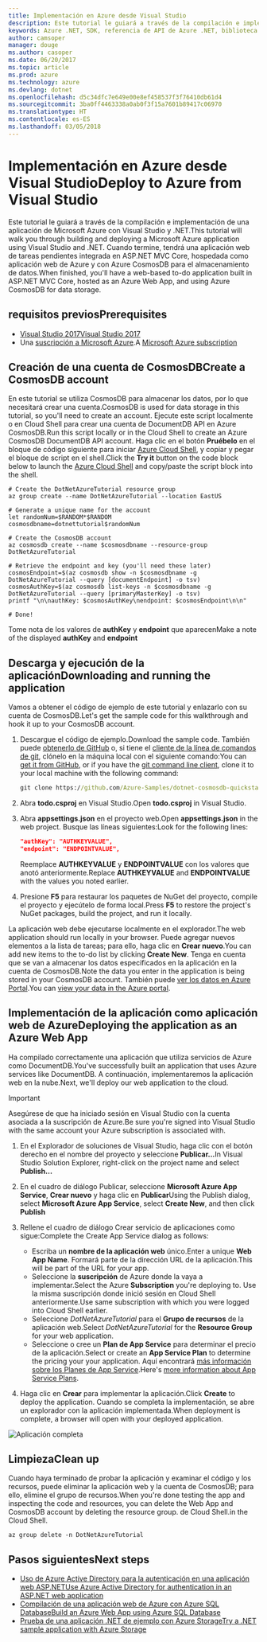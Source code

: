 ```yaml
---
title: Implementación en Azure desde Visual Studio
description: Este tutorial le guiará a través de la compilación e implementación de una aplicación de Microsoft Azure con Visual Studio y .NET.
keywords: Azure .NET, SDK, referencia de API de Azure .NET, biblioteca de clases de Azure .NET
author: camsoper
manager: douge
ms.author: casoper
ms.date: 06/20/2017
ms.topic: article
ms.prod: azure
ms.technology: azure
ms.devlang: dotnet
ms.openlocfilehash: d5c34dfc7e649e00e8ef458537f3f76410db61d4
ms.sourcegitcommit: 3ba0ff4463338a0ab0f3f15a7601b89417c06970
ms.translationtype: HT
ms.contentlocale: es-ES
ms.lasthandoff: 03/05/2018
---
```

# <a name="deploy-to-azure-from-visual-studio"></a><span data-ttu-id="63fe5-104">Implementación en Azure desde Visual Studio</span><span class="sxs-lookup"><span data-stu-id="63fe5-104">Deploy to Azure from Visual Studio</span></span>

<span data-ttu-id="63fe5-105">Este tutorial le guiará a través de la compilación e implementación de una aplicación de Microsoft Azure con Visual Studio y .NET.</span><span class="sxs-lookup"><span data-stu-id="63fe5-105">This tutorial will walk you through building and deploying a Microsoft Azure application using Visual Studio and .NET.</span></span>  <span data-ttu-id="63fe5-106">Cuando termine, tendrá una aplicación web de tareas pendientes integrada en ASP.NET MVC Core, hospedada como aplicación web de Azure y con Azure CosmosDB para el almacenamiento de datos.</span><span class="sxs-lookup"><span data-stu-id="63fe5-106">When finished, you'll have a web-based to-do application built in ASP.NET MVC Core, hosted as an Azure Web App, and using Azure CosmosDB for data storage.</span></span>

## <a name="prerequisites"></a><span data-ttu-id="63fe5-107">requisitos previos</span><span class="sxs-lookup"><span data-stu-id="63fe5-107">Prerequisites</span></span>

* [<span data-ttu-id="63fe5-108">Visual Studio 2017</span><span class="sxs-lookup"><span data-stu-id="63fe5-108">Visual Studio 2017</span></span>](https://www.visualstudio.com/downloads/)
* <span data-ttu-id="63fe5-109">Una [suscripción a Microsoft Azure](https://azure.microsoft.com/free/).</span><span class="sxs-lookup"><span data-stu-id="63fe5-109">A [Microsoft Azure subscription](https://azure.microsoft.com/free/)</span></span>

## <a name="create-a-cosmosdb-account"></a><span data-ttu-id="63fe5-110">Creación de una cuenta de CosmosDB</span><span class="sxs-lookup"><span data-stu-id="63fe5-110">Create a CosmosDB account</span></span>

<span data-ttu-id="63fe5-111">En este tutorial se utiliza CosmosDB para almacenar los datos, por lo que necesitará crear una cuenta.</span><span class="sxs-lookup"><span data-stu-id="63fe5-111">CosmosDB is used for data storage in this tutorial, so you'll need to create an account.</span></span>  <span data-ttu-id="63fe5-112">Ejecute este script localmente o en Cloud Shell para crear una cuenta de DocumentDB API en Azure CosmosDB.</span><span class="sxs-lookup"><span data-stu-id="63fe5-112">Run this script locally or in the Cloud Shell to create an Azure CosmosDB DocumentDB API account.</span></span>  <span data-ttu-id="63fe5-113">Haga clic en el botón **Pruébelo** en el bloque de código siguiente para iniciar [Azure Cloud Shell](/azure/cloud-shell/), y copiar y pegar el bloque de script en el shell.</span><span class="sxs-lookup"><span data-stu-id="63fe5-113">Click the **Try it** button on the code block below to launch the [Azure Cloud Shell](/azure/cloud-shell/) and copy/paste the script block into the shell.</span></span>

```azurecli-interactive
# Create the DotNetAzureTutorial resource group
az group create --name DotNetAzureTutorial --location EastUS

# Generate a unique name for the account
let randomNum=$RANDOM*$RANDOM
cosmosdbname=dotnettutorial$randomNum

# Create the CosmosDB account
az cosmosdb create --name $cosmosdbname --resource-group DotNetAzureTutorial

# Retrieve the endpoint and key (you'll need these later)
cosmosEndpoint=$(az cosmosdb show -n $cosmosdbname -g DotNetAzureTutorial --query [documentEndpoint] -o tsv)
cosmosAuthKey=$(az cosmosdb list-keys -n $cosmosdbname -g DotNetAzureTutorial --query [primaryMasterKey] -o tsv)
printf "\n\nauthKey: $cosmosAuthKey\nendpoint: $cosmosEndpoint\n\n"

# Done!

```

<span data-ttu-id="63fe5-114">Tome nota de los valores de **authKey** y **endpoint** que aparecen</span><span class="sxs-lookup"><span data-stu-id="63fe5-114">Make a note of the displayed **authKey** and **endpoint**</span></span> 

## <a name="downloading-and-running-the-application"></a><span data-ttu-id="63fe5-115">Descarga y ejecución de la aplicación</span><span class="sxs-lookup"><span data-stu-id="63fe5-115">Downloading and running the application</span></span>

<span data-ttu-id="63fe5-116">Vamos a obtener el código de ejemplo de este tutorial y enlazarlo con su cuenta de CosmosDB.</span><span class="sxs-lookup"><span data-stu-id="63fe5-116">Let's get the sample code for this walkthrough and hook it up to your CosmosDB account.</span></span>

1. <span data-ttu-id="63fe5-117">Descargue el código de ejemplo.</span><span class="sxs-lookup"><span data-stu-id="63fe5-117">Download the sample code.</span></span>  <span data-ttu-id="63fe5-118">También puede [obtenerlo de GitHub](https://github.com/Azure-Samples/dotnet-cosmosdb-quickstart/) o, si tiene el [cliente de la línea de comandos de git](https://git-scm.com/), clónelo en la máquina local con el siguiente comando:</span><span class="sxs-lookup"><span data-stu-id="63fe5-118">You can [get it from GitHub](https://github.com/Azure-Samples/dotnet-cosmosdb-quickstart/), or if you have the [git command line client](https://git-scm.com/), clone it to your local machine with the following command:</span></span>

    ```cmd
    git clone https://github.com/Azure-Samples/dotnet-cosmosdb-quickstart
    ```

2. <span data-ttu-id="63fe5-119">Abra **todo.csproj** en Visual Studio.</span><span class="sxs-lookup"><span data-stu-id="63fe5-119">Open **todo.csproj** in Visual Studio.</span></span>

3. <span data-ttu-id="63fe5-120">Abra **appsettings.json** en el proyecto web.</span><span class="sxs-lookup"><span data-stu-id="63fe5-120">Open **appsettings.json** in the web project.</span></span>  <span data-ttu-id="63fe5-121">Busque las líneas siguientes:</span><span class="sxs-lookup"><span data-stu-id="63fe5-121">Look for the following lines:</span></span>

    ```json
    "authKey": "AUTHKEYVALUE",
    "endpoint": "ENDPOINTVALUE",
    ```
    <span data-ttu-id="63fe5-122">Reemplace **AUTHKEYVALUE** y **ENDPOINTVALUE** con los valores que anotó anteriormente.</span><span class="sxs-lookup"><span data-stu-id="63fe5-122">Replace **AUTHKEYVALUE** and **ENDPOINTVALUE** with the values you noted earlier.</span></span>

4. <span data-ttu-id="63fe5-123">Presione **F5** para restaurar los paquetes de NuGet del proyecto, compile el proyecto y ejecútelo de forma local.</span><span class="sxs-lookup"><span data-stu-id="63fe5-123">Press **F5** to restore the project's NuGet packages, build the project, and run it locally.</span></span>

<span data-ttu-id="63fe5-124">La aplicación web debe ejecutarse localmente en el explorador.</span><span class="sxs-lookup"><span data-stu-id="63fe5-124">The web application should run locally in your browser.</span></span>  <span data-ttu-id="63fe5-125">Puede agregar nuevos elementos a la lista de tareas; para ello, haga clic en **Crear nuevo**.</span><span class="sxs-lookup"><span data-stu-id="63fe5-125">You can add new items to the to-do list by clicking **Create New**.</span></span>  <span data-ttu-id="63fe5-126">Tenga en cuenta que se van a almacenar los datos especificados en la aplicación en la cuenta de CosmosDB.</span><span class="sxs-lookup"><span data-stu-id="63fe5-126">Note the data you enter in the application is being stored in your CosmosDB account.</span></span>  <span data-ttu-id="63fe5-127">También puede [ver los datos en Azure Portal](/azure/documentdb/documentdb-view-json-document-explorer).</span><span class="sxs-lookup"><span data-stu-id="63fe5-127">You can [view your data in the Azure portal](/azure/documentdb/documentdb-view-json-document-explorer).</span></span>

## <a name="deploying-the-application-as-an-azure-web-app"></a><span data-ttu-id="63fe5-128">Implementación de la aplicación como aplicación web de Azure</span><span class="sxs-lookup"><span data-stu-id="63fe5-128">Deploying the application as an Azure Web App</span></span>

<span data-ttu-id="63fe5-129">Ha compilado correctamente una aplicación que utiliza servicios de Azure como DocumentDB.</span><span class="sxs-lookup"><span data-stu-id="63fe5-129">You've successfully built an application that uses Azure services like DocumentDB.</span></span>  <span data-ttu-id="63fe5-130">A continuación, implementaremos la aplicación web en la nube.</span><span class="sxs-lookup"><span data-stu-id="63fe5-130">Next, we'll deploy our web application to the cloud.</span></span>

> [!IMPORTANT]
> <span data-ttu-id="63fe5-131">Asegúrese de que ha iniciado sesión en Visual Studio con la cuenta asociada a la suscripción de Azure.</span><span class="sxs-lookup"><span data-stu-id="63fe5-131">Be sure you're signed into Visual Studio with the same account your Azure subscription is associated with.</span></span>

1. <span data-ttu-id="63fe5-132">En el Explorador de soluciones de Visual Studio, haga clic con el botón derecho en el nombre del proyecto y seleccione **Publicar...**</span><span class="sxs-lookup"><span data-stu-id="63fe5-132">In Visual Studio Solution Explorer, right-click on the project name and select **Publish...**</span></span>

2. <span data-ttu-id="63fe5-133">En el cuadro de diálogo Publicar, seleccione **Microsoft Azure App Service**, **Crear nuevo** y haga clic en **Publicar**</span><span class="sxs-lookup"><span data-stu-id="63fe5-133">Using the Publish dialog, select **Microsoft Azure App Service**, select **Create New**, and then click **Publish**</span></span>

3. <span data-ttu-id="63fe5-134">Rellene el cuadro de diálogo Crear servicio de aplicaciones como sigue:</span><span class="sxs-lookup"><span data-stu-id="63fe5-134">Complete the Create App Service dialog as follows:</span></span>

    * <span data-ttu-id="63fe5-135">Escriba un **nombre de la aplicación web** único.</span><span class="sxs-lookup"><span data-stu-id="63fe5-135">Enter a unique **Web App Name**.</span></span>  <span data-ttu-id="63fe5-136">Formará parte de la dirección URL de la aplicación.</span><span class="sxs-lookup"><span data-stu-id="63fe5-136">This will be part of the URL for your app.</span></span>
    * <span data-ttu-id="63fe5-137">Seleccione la **suscripción** de Azure donde la vaya a implementar.</span><span class="sxs-lookup"><span data-stu-id="63fe5-137">Select the Azure **Subscription** you're deploying to.</span></span>  <span data-ttu-id="63fe5-138">Use la misma suscripción donde inició sesión en Cloud Shell anteriormente.</span><span class="sxs-lookup"><span data-stu-id="63fe5-138">Use same subscription with which you were logged into Cloud Shell earlier.</span></span>
    * <span data-ttu-id="63fe5-139">Seleccione *DotNetAzureTutorial* para el **Grupo de recursos** de la aplicación web.</span><span class="sxs-lookup"><span data-stu-id="63fe5-139">Select *DotNetAzureTutorial* for the **Resource Group** for your web application.</span></span>
    * <span data-ttu-id="63fe5-140">Seleccione o cree un **Plan de App Service** para determinar el precio de la aplicación.</span><span class="sxs-lookup"><span data-stu-id="63fe5-140">Select or create an **App Service Plan** to determine the pricing your your application.</span></span>  <span data-ttu-id="63fe5-141">Aquí encontrará [más información sobre los Planes de App Service](/azure/app-service/azure-web-sites-web-hosting-plans-in-depth-overview).</span><span class="sxs-lookup"><span data-stu-id="63fe5-141">Here's [more information about App Service Plans](/azure/app-service/azure-web-sites-web-hosting-plans-in-depth-overview).</span></span>

4. <span data-ttu-id="63fe5-142">Haga clic en **Crear** para implementar la aplicación.</span><span class="sxs-lookup"><span data-stu-id="63fe5-142">Click **Create** to deploy the application.</span></span>  <span data-ttu-id="63fe5-143">Cuando se completa la implementación, se abre un explorador con la aplicación implementada.</span><span class="sxs-lookup"><span data-stu-id="63fe5-143">When deployment is complete, a browser will open with your deployed application.</span></span>

![Aplicación completa](./media/dotnet-quickstart/todo.png)

## <a name="clean-up"></a><span data-ttu-id="63fe5-145">Limpieza</span><span class="sxs-lookup"><span data-stu-id="63fe5-145">Clean up</span></span>

<span data-ttu-id="63fe5-146">Cuando haya terminado de probar la aplicación y examinar el código y los recursos, puede eliminar la aplicación web y la cuenta de CosmosDB; para ello, elimine el grupo de recursos.</span><span class="sxs-lookup"><span data-stu-id="63fe5-146">When you're done testing the app and inspecting the code and resources, you can delete the Web App and CosmosDB account by deleting the resource group.</span></span> <span data-ttu-id="63fe5-147">de Cloud Shell.</span><span class="sxs-lookup"><span data-stu-id="63fe5-147">in the Cloud Shell.</span></span>

```azurecli-interactive
az group delete -n DotNetAzureTutorial
```

## <a name="next-steps"></a><span data-ttu-id="63fe5-148">Pasos siguientes</span><span class="sxs-lookup"><span data-stu-id="63fe5-148">Next steps</span></span>

* [<span data-ttu-id="63fe5-149">Uso de Azure Active Directory para la autenticación en una aplicación web ASP.NET</span><span class="sxs-lookup"><span data-stu-id="63fe5-149">Use Azure Active Directory for authentication in an ASP.NET web application</span></span>](/azure/active-directory/develop/active-directory-devquickstarts-webapp-dotnet)
* [<span data-ttu-id="63fe5-150">Compilación de una aplicación web de Azure con Azure SQL Database</span><span class="sxs-lookup"><span data-stu-id="63fe5-150">Build an Azure Web App using Azure SQL Database</span></span>](/azure/app-service-web/web-sites-dotnet-get-started)
* [<span data-ttu-id="63fe5-151">Prueba de una aplicación .NET de ejemplo con Azure Storage</span><span class="sxs-lookup"><span data-stu-id="63fe5-151">Try a .NET sample application with Azure Storage</span></span>](/azure/storage/storage-samples-dotnet)


